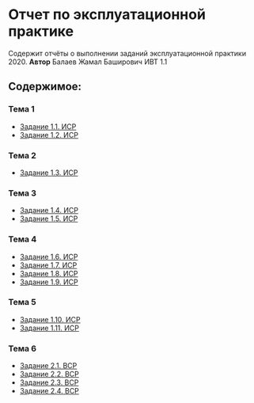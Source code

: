 # Отчет по эксплуатационной практике
Содержит отчёты о выполнении заданий эксплуатационной практики 2020.
**Автор** Балаев Жамал Баширович ИВТ 1.1
## **Содержимое:**
### **Тема 1**
* [Задание 1.1. ИСР]()
* [Задание 1.2. ИСР]()
### **Тема 2**
* [Задание 1.3. ИСР]()
### **Тема 3**
* [Задание 1.4. ИСР]()
* [Задание 1.5. ИСР]()
### **Тема 4**
* [Задание 1.6. ИСР]()
* [Задание 1.7. ИСР]()
* [Задание 1.8. ИСР]()
* [Задание 1.9. ИСР]()
### **Тема 5**
* [Задание 1.10. ИСР]()
* [Задание 1.11. ИСР]()
### **Тема 6**
* [Задание 2.1. ВСР]()
* [Задание 2.2. ВСР]()
* [Задание 2.3. ВСР]()
* [Задание 2.4. ВСР]()
